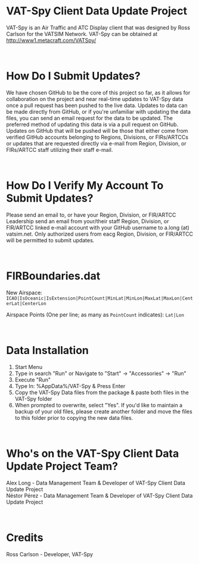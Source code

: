 # VAT-Spy Client Data Update Project

VAT-Spy is an Air Traffic and ATC Display client that was designed by Ross Carlson for the VATSIM Network. VAT-Spy can be obtained at <a href="http://www1.metacraft.com/VATSpy/">http://www1.metacraft.com/VATSpy/</a>

<br>

# How Do I Submit Updates?

We have chosen GitHub to be the core of this project so far, as it allows for collaboration on the project and near real-time updates to VAT-Spy data once a pull request has been pushed to the live data. Updates to data can be made directly from GitHub, or if you're unfamiliar with updating the data files, you can send an email request for the data to be updated. The preferred method of updating this data is via a pull request on GitHub. Updates on GitHub that will be pushed will be those that either come from verified GitHub accounts belonging to Regions, Divisions, or FIRs/ARTCCs or updates that are requested directly via e-mail from Region, Division, or FIRs/ARTCC staff utilizing their staff e-mail.

<br>

# How Do I Verify My Account To Submit Updates?

Please send an email to, or have your Region, Division, or FIR/ARTCC Leadership send an email from your/their staff Region, Division, or FIR/ARTCC linked e-mail account with your GitHub username to a.long (at) vatsim.net. Only authorized users from eacg Region, Division, or FIR/ARTCC will be permitted to submit updates.

<br>

# FIRBoundaries.dat

New Airspace: ```ICAO|IsOceanic|IsExtension|PointCount|MinLat|MinLon|MaxLat|MaxLon|CenterLat|CenterLon```

Airspace Points (One per line; as many as ``PointCount`` indicates):
```Lat|Lon```

<br>

# Data Installation

1) Start Menu
2) Type in search "Run" or Navigate to "Start" -> "Accessories" -> "Run"
3) Execute "Run"
4) Type In: %AppData%/VAT-Spy & Press Enter
5) Copy the VAT-Spy Data files from the package & paste both files in the VAT-Spy folder
6) When prompted to overwrite, select "Yes". If you'd like to maintain a backup of your old files, please create another folder and move the files to this folder prior to copying the new data files.

<br>

# Who's on the VAT-Spy Client Data Update Project Team?

Alex Long - Data Management Team & Developer of VAT-Spy Client Data Update Project<br />
Néstor Pérez - Data Management Team & Developer of VAT-Spy Client Data Update Project<br />


<br>

# Credits

Ross Carlson - Developer, VAT-Spy<br />
